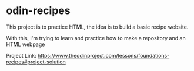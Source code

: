 # odin-recipes

This project is to practice HTML, the idea is to build a basic recipe website.

With this, I'm trying to learn and practice how to make a repository and an HTML webpage

Project Link:
https://www.theodinproject.com/lessons/foundations-recipes#project-solution
